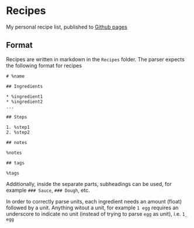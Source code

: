 # Recipes

My personal recipe list, published to [Github pages](https://marcotz.github.io/Recipes)

## Format 

Recipes are written in markdown in the `Recipes` folder.
The parser expects the following format for recipes 

```
# %name

## Ingredients

* %ingredient1
* %ingredient2
...

## Steps

1. %step1
2. %step2
 
## notes 

%notes

## tags

%tags
```

Additionally, inside the separate parts, subheadings can be used, for example `### Sauce`, `### Dough`, etc.

In order to correctly parse units, each ingredient needs an amount (float) followed by a unit. Anything witout a unit, for example  `1 egg` requires an underscore to indicate no unit (instead of trying to parse `egg` as unit), i.e. `1_ egg`
